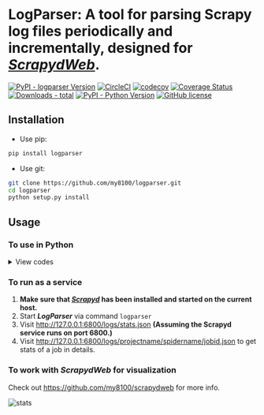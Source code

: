 # LogParser: A tool for parsing Scrapy log files periodically and incrementally, designed for [*ScrapydWeb*](https://github.com/my8100/scrapydweb).

[![PyPI - logparser Version](https://img.shields.io/pypi/v/logparser.svg)](https://pypi.org/project/logparser/)
[![CircleCI](https://circleci.com/gh/my8100/logparser/tree/master.svg?style=shield)](https://circleci.com/gh/my8100/logparser/tree/master)
[![codecov](https://codecov.io/gh/my8100/logparser/branch/master/graph/badge.svg)](https://codecov.io/gh/my8100/logparser)
[![Coverage Status](https://coveralls.io/repos/github/my8100/logparser/badge.svg?branch=master)](https://coveralls.io/github/my8100/logparser?branch=master)
[![Downloads - total](https://pepy.tech/badge/logparser)](https://pepy.tech/project/logparser)
[![PyPI - Python Version](https://img.shields.io/pypi/pyversions/logparser.svg)](https://pypi.org/project/logparser/)
[![GitHub license](https://img.shields.io/github/license/my8100/logparser.svg)](https://github.com/my8100/logparser/blob/master/LICENSE)


## Installation
- Use pip:
```bash
pip install logparser
```

- Use git:
```bash
git clone https://github.com/my8100/logparser.git
cd logparser
python setup.py install
```

## Usage
### To use in Python
<details>
<summary>View codes</summary>

```python
In [1]: from logparser import parse

In [2]: log = """2018-10-23 18:28:34 [scrapy.utils.log] INFO: Scrapy 1.5.0 started (bot: demo)
   ...: 2018-10-23 18:29:41 [scrapy.statscollectors] INFO: Dumping Scrapy stats:
   ...: {'downloader/exception_count': 3,
   ...:  'downloader/exception_type_count/twisted.internet.error.TCPTimedOutError': 3,
   ...:  'downloader/request_bytes': 1336,
   ...:  'downloader/request_count': 7,
   ...:  'downloader/request_method_count/GET': 7,
   ...:  'downloader/response_bytes': 1669,
   ...:  'downloader/response_count': 4,
   ...:  'downloader/response_status_count/200': 2,
   ...:  'downloader/response_status_count/302': 1,
   ...:  'downloader/response_status_count/404': 1,
   ...:  'dupefilter/filtered': 1,
   ...:  'finish_reason': 'finished',
   ...:  'finish_time': datetime.datetime(2018, 10, 23, 10, 29, 41, 174719),
   ...:  'httperror/response_ignored_count': 1,
   ...:  'httperror/response_ignored_status_count/404': 1,
   ...:  'item_scraped_count': 2,
   ...:  'log_count/CRITICAL': 5,
   ...:  'log_count/DEBUG': 14,
   ...:  'log_count/ERROR': 5,
   ...:  'log_count/INFO': 75,
   ...:  'log_count/WARNING': 3,
   ...:  'offsite/domains': 1,
   ...:  'offsite/filtered': 1,
   ...:  'request_depth_max': 1,
   ...:  'response_received_count': 3,
   ...:  'retry/count': 2,
   ...:  'retry/max_reached': 1,
   ...:  'retry/reason_count/twisted.internet.error.TCPTimedOutError': 2,
   ...:  'scheduler/dequeued': 7,
   ...:  'scheduler/dequeued/memory': 7,
   ...:  'scheduler/enqueued': 7,
   ...:  'scheduler/enqueued/memory': 7,
   ...:  'start_time': datetime.datetime(2018, 10, 23, 10, 28, 35, 70938)}
   ...: 2018-10-23 18:29:42 [scrapy.core.engine] INFO: Spider closed (finished)"""

In [3]: odict = parse(log, headlines=1, taillines=1)

In [4]: odict
Out[4]:
OrderedDict([('head',
              '2018-10-23 18:28:34 [scrapy.utils.log] INFO: Scrapy 1.5.0 started (bot: demo)'),
             ('tail',
              '2018-10-23 18:29:42 [scrapy.core.engine] INFO: Spider closed (finished)'),
             ('first_log_time', '2018-10-23 18:28:34'),
             ('latest_log_time', '2018-10-23 18:29:42'),
             ('runtime', '0:01:08'),
             ('first_log_timestamp', 1540290514),
             ('latest_log_timestamp', 1540290582),
             ('datas', []),
             ('pages', 3),
             ('items', 2),
             ('latest_matches',
              {'telnet_console': '',
               'resuming_crawl': '',
               'latest_offsite': '',
               'latest_duplicate': '',
               'latest_crawl': '',
               'latest_scrape': '',
               'latest_item': '',
               'latest_stat': ''}),
             ('latest_crawl_timestamp', 0),
             ('latest_scrape_timestamp', 0),
             ('log_categories',
              {'critical_logs': {'count': 5, 'details': []},
               'error_logs': {'count': 5, 'details': []},
               'warning_logs': {'count': 3, 'details': []},
               'redirect_logs': {'count': 1, 'details': []},
               'retry_logs': {'count': 2, 'details': []},
               'ignore_logs': {'count': 1, 'details': []}}),
             ('shutdown_reason', 'N/A'),
             ('finish_reason', 'finished'),
             ('crawler_stats',
              OrderedDict([('source', 'log'),
                           ('last_update_time', '2018-10-23 18:29:41'),
                           ('last_update_timestamp', 1540290581),
                           ('downloader/exception_count', 3),
                           ('downloader/exception_type_count/twisted.internet.error.TCPTimedOutError',
                            3),
                           ('downloader/request_bytes', 1336),
                           ('downloader/request_count', 7),
                           ('downloader/request_method_count/GET', 7),
                           ('downloader/response_bytes', 1669),
                           ('downloader/response_count', 4),
                           ('downloader/response_status_count/200', 2),
                           ('downloader/response_status_count/302', 1),
                           ('downloader/response_status_count/404', 1),
                           ('dupefilter/filtered', 1),
                           ('finish_reason', 'finished'),
                           ('finish_time',
                            'datetime.datetime(2018, 10, 23, 10, 29, 41, 174719)'),
                           ('httperror/response_ignored_count', 1),
                           ('httperror/response_ignored_status_count/404', 1),
                           ('item_scraped_count', 2),
                           ('log_count/CRITICAL', 5),
                           ('log_count/DEBUG', 14),
                           ('log_count/ERROR', 5),
                           ('log_count/INFO', 75),
                           ('log_count/WARNING', 3),
                           ('offsite/domains', 1),
                           ('offsite/filtered', 1),
                           ('request_depth_max', 1),
                           ('response_received_count', 3),
                           ('retry/count', 2),
                           ('retry/max_reached', 1),
                           ('retry/reason_count/twisted.internet.error.TCPTimedOutError',
                            2),
                           ('scheduler/dequeued', 7),
                           ('scheduler/dequeued/memory', 7),
                           ('scheduler/enqueued', 7),
                           ('scheduler/enqueued/memory', 7),
                           ('start_time',
                            'datetime.datetime(2018, 10, 23, 10, 28, 35, 70938)')])),
             ('last_update_time', '2019-03-08 16:53:50'),
             ('last_update_timestamp', 1552035230),
             ('logparser_version', '0.8.1')])

In [5]: odict['runtime']
Out[5]: '0:01:08'

In [6]: odict['pages']
Out[6]: 3

In [7]: odict['items']
Out[7]: 2

In [8]: odict['finish_reason']
Out[8]: 'finished'
```

</details>

### To run as a service
1. **Make sure that [*Scrapyd*](https://github.com/scrapy/scrapyd) has been installed and started on the current host.**
2. Start ***LogParser*** via command `logparser`
3. Visit http://127.0.0.1:6800/logs/stats.json **(Assuming the Scrapyd service runs on port 6800.)**
4. Visit http://127.0.0.1:6800/logs/projectname/spidername/jobid.json to get stats of a job in details.

### To work with *ScrapydWeb* for visualization
Check out https://github.com/my8100/scrapydweb for more info.

![stats](https://raw.githubusercontent.com/my8100/files/master/scrapydweb/screenshots/stats.gif)
